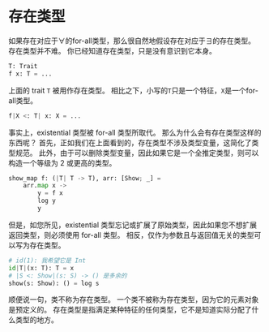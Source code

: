 # 存在类型

如果存在对应于∀的for-all类型，那么很自然地假设存在对应于∃的存在类型。
存在类型并不难。 你已经知道存在类型，只是没有意识到它本身。

```python
T: Trait
f x: T = ...
```

上面的 trait `T` 被用作存在类型。
相比之下，小写的`T`只是一个特征，`X`是一个for-all类型。

```python
f|X <: T| x: X = ...
```

事实上，existential 类型被 for-all 类型所取代。 那么为什么会有存在类型这样的东西呢？
首先，正如我们在上面看到的，存在类型不涉及类型变量，这简化了类型规范。
此外，由于可以删除类型变量，因此如果它是一个全推定类型，则可以构造一个等级为 2 或更高的类型。

```python
show_map f: (|T| T -> T), arr: [Show; _] =
    arr.map x ->
        y = f x
        log y
        y
```

但是，如您所见，existential 类型忘记或扩展了原始类型，因此如果您不想扩展返回类型，则必须使用 for-all 类型。
相反，仅作为参数且与返回值无关的类型可以写为存在类型。

```python
# id(1): 我希望它是 Int
id|T|(x: T): T = x
# |S <: Show|(s: S) -> () 是多余的
show(s: Show): () = log s
```

顺便说一句，类不称为存在类型。 一个类不被称为存在类型，因为它的元素对象是预定义的。
存在类型是指满足某种特征的任何类型，它不是知道实际分配了什么类型的地方。